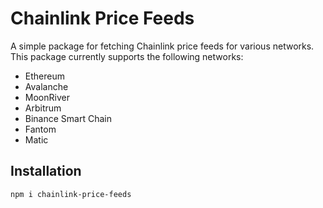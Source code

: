 # Chainlink Price Feeds

A simple package for fetching Chainlink price feeds for various networks. This package currently supports the following networks:

- Ethereum
- Avalanche
- MoonRiver
- Arbitrum
- Binance Smart Chain
- Fantom
- Matic

## Installation

`npm i chainlink-price-feeds`
